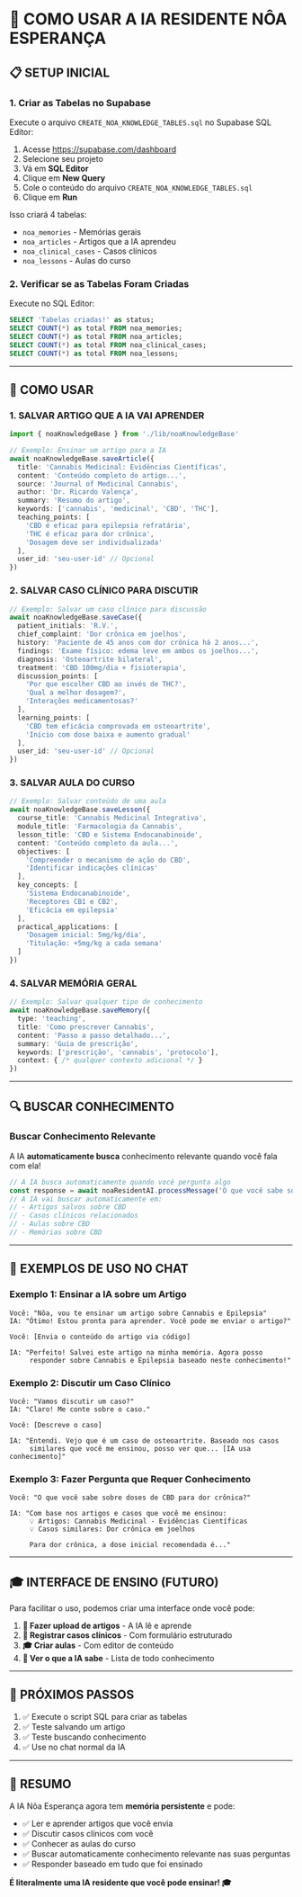 # 🧠 **COMO USAR A IA RESIDENTE NÔA ESPERANÇA**

## 📋 **SETUP INICIAL**

### 1. **Criar as Tabelas no Supabase**

Execute o arquivo `CREATE_NOA_KNOWLEDGE_TABLES.sql` no Supabase SQL Editor:

1. Acesse https://supabase.com/dashboard
2. Selecione seu projeto
3. Vá em **SQL Editor**
4. Clique em **New Query**
5. Cole o conteúdo do arquivo `CREATE_NOA_KNOWLEDGE_TABLES.sql`
6. Clique em **Run**

Isso criará 4 tabelas:
- `noa_memories` - Memórias gerais
- `noa_articles` - Artigos que a IA aprendeu
- `noa_clinical_cases` - Casos clínicos
- `noa_lessons` - Aulas do curso

### 2. **Verificar se as Tabelas Foram Criadas**

Execute no SQL Editor:

```sql
SELECT 'Tabelas criadas!' as status;
SELECT COUNT(*) as total FROM noa_memories;
SELECT COUNT(*) as total FROM noa_articles;
SELECT COUNT(*) as total FROM noa_clinical_cases;
SELECT COUNT(*) as total FROM noa_lessons;
```

---

## 🎯 **COMO USAR**

### **1. SALVAR ARTIGO QUE A IA VAI APRENDER**

```typescript
import { noaKnowledgeBase } from './lib/noaKnowledgeBase'

// Exemplo: Ensinar um artigo para a IA
await noaKnowledgeBase.saveArticle({
  title: 'Cannabis Medicinal: Evidências Científicas',
  content: 'Conteúdo completo do artigo...',
  source: 'Journal of Medicinal Cannabis',
  author: 'Dr. Ricardo Valença',
  summary: 'Resumo do artigo',
  keywords: ['cannabis', 'medicinal', 'CBD', 'THC'],
  teaching_points: [
    'CBD é eficaz para epilepsia refratária',
    'THC é eficaz para dor crônica',
    'Dosagem deve ser individualizada'
  ],
  user_id: 'seu-user-id' // Opcional
})
```

### **2. SALVAR CASO CLÍNICO PARA DISCUTIR**

```typescript
// Exemplo: Salvar um caso clínico para discussão
await noaKnowledgeBase.saveCase({
  patient_initials: 'R.V.',
  chief_complaint: 'Dor crônica em joelhos',
  history: 'Paciente de 45 anos com dor crônica há 2 anos...',
  findings: 'Exame físico: edema leve em ambos os joelhos...',
  diagnosis: 'Osteoartrite bilateral',
  treatment: 'CBD 100mg/dia + fisioterapia',
  discussion_points: [
    'Por que escolher CBD ao invés de THC?',
    'Qual a melhor dosagem?',
    'Interações medicamentosas?'
  ],
  learning_points: [
    'CBD tem eficácia comprovada em osteoartrite',
    'Início com dose baixa e aumento gradual'
  ],
  user_id: 'seu-user-id' // Opcional
})
```

### **3. SALVAR AULA DO CURSO**

```typescript
// Exemplo: Salvar conteúdo de uma aula
await noaKnowledgeBase.saveLesson({
  course_title: 'Cannabis Medicinal Integrativa',
  module_title: 'Farmacologia da Cannabis',
  lesson_title: 'CBD e Sistema Endocanabinoide',
  content: 'Conteúdo completo da aula...',
  objectives: [
    'Compreender o mecanismo de ação do CBD',
    'Identificar indicações clínicas'
  ],
  key_concepts: [
    'Sistema Endocanabinoide',
    'Receptores CB1 e CB2',
    'Eficácia em epilepsia'
  ],
  practical_applications: [
    'Dosagem inicial: 5mg/kg/dia',
    'Titulação: +5mg/kg a cada semana'
  ]
})
```

### **4. SALVAR MEMÓRIA GERAL**

```typescript
// Exemplo: Salvar qualquer tipo de conhecimento
await noaKnowledgeBase.saveMemory({
  type: 'teaching',
  title: 'Como prescrever Cannabis',
  content: 'Passo a passo detalhado...',
  summary: 'Guia de prescrição',
  keywords: ['prescrição', 'cannabis', 'protocolo'],
  context: { /* qualquer contexto adicional */ }
})
```

---

## 🔍 **BUSCAR CONHECIMENTO**

### **Buscar Conhecimento Relevante**

A IA **automaticamente busca** conhecimento relevante quando você fala com ela!

```typescript
// A IA busca automaticamente quando você pergunta algo
const response = await noaResidentAI.processMessage('O que você sabe sobre CBD?')
// A IA vai buscar automaticamente em:
// - Artigos salvos sobre CBD
// - Casos clínicos relacionados
// - Aulas sobre CBD
// - Memórias sobre CBD
```

---

## 💬 **EXEMPLOS DE USO NO CHAT**

### **Exemplo 1: Ensinar a IA sobre um Artigo**

```
Você: "Nôa, vou te ensinar um artigo sobre Cannabis e Epilepsia"
IA: "Ótimo! Estou pronta para aprender. Você pode me enviar o artigo?"

Você: [Envia o conteúdo do artigo via código]

IA: "Perfeito! Salvei este artigo na minha memória. Agora posso 
     responder sobre Cannabis e Epilepsia baseado neste conhecimento!"
```

### **Exemplo 2: Discutir um Caso Clínico**

```
Você: "Vamos discutir um caso?"
IA: "Claro! Me conte sobre o caso."

Você: [Descreve o caso]

IA: "Entendi. Vejo que é um caso de osteoartrite. Baseado nos casos
     similares que você me ensinou, posso ver que... [IA usa conhecimento]"
```

### **Exemplo 3: Fazer Pergunta que Requer Conhecimento**

```
Você: "O que você sabe sobre doses de CBD para dor crônica?"

IA: "Com base nos artigos e casos que você me ensinou:
     💡 Artigos: Cannabis Medicinal - Evidências Científicas
     💡 Casos similares: Dor crônica em joelhos
     
     Para dor crônica, a dose inicial recomendada é..."
```

---

## 🎓 **INTERFACE DE ENSINO (FUTURO)**

Para facilitar o uso, podemos criar uma interface onde você pode:

1. **📄 Fazer upload de artigos** - A IA lê e aprende
2. **🏥 Registrar casos clínicos** - Com formulário estruturado
3. **🎓 Criar aulas** - Com editor de conteúdo
4. **📝 Ver o que a IA sabe** - Lista de todo conhecimento

---

## 🚀 **PRÓXIMOS PASSOS**

1. ✅ Execute o script SQL para criar as tabelas
2. ✅ Teste salvando um artigo
3. ✅ Teste buscando conhecimento
4. ✅ Use no chat normal da IA

---

## 📝 **RESUMO**

A IA Nôa Esperança agora tem **memória persistente** e pode:
- ✅ Ler e aprender artigos que você envia
- ✅ Discutir casos clínicos com você
- ✅ Conhecer as aulas do curso
- ✅ Buscar automaticamente conhecimento relevante nas suas perguntas
- ✅ Responder baseado em tudo que foi ensinado

**É literalmente uma IA residente que você pode ensinar! 🎓**
